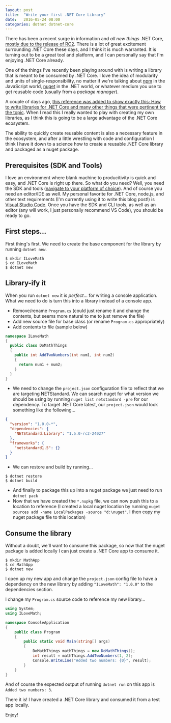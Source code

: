 ```yaml
---
layout: post
title:  "Write your first .NET Core Library"
date:   2016-05-24 08:00
categories: dotnet dotnet-core 
---
```

There has been a recent surge in information and *all new things* .NET Core, [mostly due to the release of RC2](https://blogs.msdn.microsoft.com/dotnet/2016/05/16/announcing-net-core-rc2/).  There is a lot of great excitement surrounding .NET Core these days, and I think it is much warranted.  It is turning out to be a great tool and platform, and I can personally say that I'm enjoying .NET Core already.

One of the things I've recently been playing around with is writing a library that is meant to be consumed by .NET Core.  I love the idea of modularity and units of single-responsibility, no matter if we're talking about [npm](http://npmjs.org) in the JavaScript world, [nuget](http://nuget.org) in the .NET world, or whatever medium you use to get reusable code (usually from a *package manager*).

A couple of days ago, [this reference was added to show exactly this:  How to write libraries for .NET Core and many other things that were pertinent for the topic](http://dotnet.github.io/docs/core-concepts/libraries/libraries-with-cli.html).  When I read this I really wanted to play with creating my own libraries, as I think this is going to be a large advantage of the .NET Core ecosystem.

The ability to quickly create reusable content is also a necessary feature in the ecosystem, and after a little wrestling with code and configuration I think I have it down to a science how to create a reusable .NET Core library and packaged as a nuget package.

## Prerequisites (SDK and Tools)

I love an environment where blank machine to producitivity is quick and easy, and .NET Core is right up there.  So what do you need?  Well, you need the SDK and tools ([navigate to your platform of choice](https://www.microsoft.com/net/core#windows)).  And of course you need an editor/IDE as well.  My personal favorite for .NET Core, node.js, and other text requirements (I'm currently using it to write this blog post!) is [Visual Studio Code](http://code.visualstudio.com).  Once you have the SDK and CLI tools, as well as an editor (any will work, I just personally recommend VS Code), you should be ready to go.

## First steps...

First thing's first.  We need to create the base component for the library by running `dotnet new`.

```
$ mkdir ILoveMath
$ cd ILoveMath
$ dotnet new
```

## Library-ify it

When you run `dotnet new` it is *perfect*... for writing a console application.  What we need to do is turn this into a library instead of a console app.

 - Remove/rename `Program.cs` (could just rename it and change the contents, but seems more natural to me to just remove the file)
 - Add new source file for base class (or rename `Program.cs` appropriately)
 - Add contents to file (sample below)

```csharp
namespace ILoveMath
{
  public class DoMathThings
  {
    public int AddTwoNumbers(int num1, int num2)
    {
      return num1 + num2;
    }
  }
}
```

 - We need to change the `project.json` configuration file to reflect that we are targeting NETStandard.  We can search nuget for what version we should be using by running `nuget list netstandard -pre` for our dependency.  To target .NET Core latest, our `project.json` would look something like the following...

```json
{
  "version": "1.0.0-*",
  "dependencies": {
    "NETStandard.Library": "1.5.0-rc2-24027"
  },
  "frameworks": {
    "netstandard1.5": {}
  }
}
```

 - We can restore and build by running...

```
$ dotnet restore
$ dotnet build
```

 - And finally to package this up into a nuget package we just need to run `dotnet pack`
 - Now that we have created the `*.nupkg` file, we can now push this to a location to reference (I created a local nuget location by running `nuget sources add -name LocalPackages -source "d:\nuget"`.  I then copy my nuget package file to this location)

## Consume the library

Without a doubt, we'll want to consume this package, so now that the nuget package is added locally I can just create a .NET Core app to consume it.

```
$ mkdir MathApp
$ cd MathApp
$ dotnet new
```

I open up my new app and change the `project.json` config file to have a dependency on the new library by adding `"ILoveMath": "1.0.0"` to the dependencies section.

I change my `Program.cs` source code to reference my new library...

```csharp
using System;
using ILoveMath;

namespace ConsoleApplication
{
    public class Program
    {
        public static void Main(string[] args)
        {
            DoMathThings mathThings = new DoMathThings();
            int result = mathThings.AddTwoNumbers(1, 2);
            Console.WriteLine("Added two numbers: {0}", result);
        }
    }
}
```

And of course the expected output of running `dotnet run` on this app is `Added two numbers: 3`.

There it is!  I have created a .NET Core library and consumed it from a test app locally.

Enjoy!